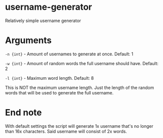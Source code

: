 # username-generator
Relatively simple username generator

# Arguments
`-n {int}` - Amount of usernames to generate at once. Default: 1

`-w {int}` - Amount of random words the full username should have. Default: 2

`-l {int}` - Maximum word length. Default: 8

This is NOT the maximum username length. Just the length of the random words that will be used to generate the full username.

# End note
With default settings the script will generate 1x username that's no longer than 16x characters. Said username will consist of 2x words.
